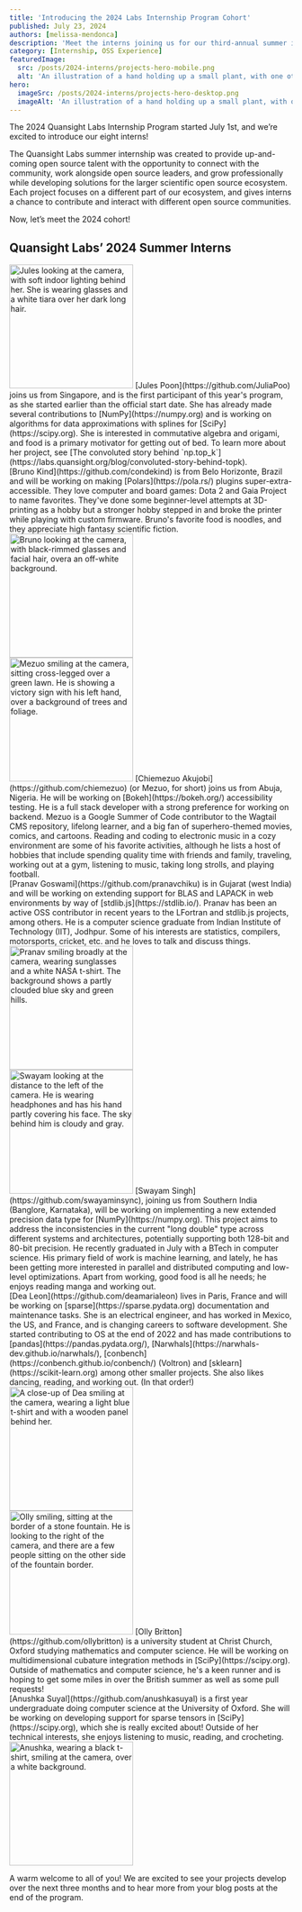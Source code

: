 ```yaml
---
title: 'Introducing the 2024 Labs Internship Program Cohort'
published: July 23, 2024
authors: [melissa-mendonca]
description: 'Meet the interns joining us for our third-annual summer internship.'
category: [Internship, OSS Experience]
featuredImage:
  src: /posts/2024-interns/projects-hero-mobile.png
  alt: 'An illustration of a hand holding up a small plant, with one other hand watering the small plant and a third hand dropping some nurturing product on it. There are also some graphical elements showing plants in different layouts.'
hero:
  imageSrc: /posts/2024-interns/projects-hero-desktop.png
  imageAlt: 'An illustration of a hand holding up a small plant, with one other hand watering the small plant and a third hand dropping some nurturing product on it. There are also some graphical elements showing plants in different layouts.'
---
```


The 2024 Quansight Labs Internship Program started July 1st, and we’re excited to introduce our eight interns!

The Quansight Labs summer internship was created to provide up-and-coming open source talent with the opportunity to connect with the community, work alongside open source leaders, and grow professionally while developing solutions for the larger scientific open source ecosystem. Each project focuses on a different part of our ecosystem, and gives interns a chance to contribute and interact with different open source communities.

Now, let’s meet the 2024 cohort!

## Quansight Labs’ 2024 Summer Interns

<div style={{display: 'flex', alignItems: 'center'}}>
<img alt="Jules looking at the camera, with soft indoor lighting behind her. She is wearing glasses and a white tiara over her dark long hair." src="/posts/2024-interns/JulesPoon.jpg" width="220px" style={{padding: '10px 20px'}}/>
[Jules Poon](https://github.com/JuliaPoo) joins us from Singapore, and is the first participant of this year's program, as she started earlier than the official start date. She has already made several contributions to [NumPy](https://numpy.org) and is working on algorithms for data approximations with splines for [SciPy](https://scipy.org). She is interested in commutative algebra and origami, and food is a primary motivator for getting out of bed. To learn more about her project, see [The convoluted story behind `np.top_k`](https://labs.quansight.org/blog/convoluted-story-behind-topk).
</div>

<div style={{display: 'flex', alignItems: 'center'}}>
[Bruno Kind](https://github.com/condekind) is from Belo Horizonte, Brazil and will be working on making [Polars](https://pola.rs/) plugins super-extra-accessible. They love computer and board games: Dota 2 and Gaia Project to name favorites. They've done some beginner-level attempts at 3D-printing as a hobby but a stronger hobby stepped in and broke the printer while playing with custom firmware. Bruno's favorite food is noodles, and they appreciate high fantasy scientific fiction.
<img alt="Bruno looking at the camera, with black-rimmed glasses and facial hair, overa an off-white background." src="/posts/2024-interns/BrunoKind.jpg" width="220px" style={{padding: '10px 20px'}}/>
</div>

<div style={{display: 'flex', alignItems: 'center'}}>
<img alt="Mezuo smiling at the camera, sitting cross-legged over a green lawn. He is showing a victory sign with his left hand, over a background of trees and foliage." src="/posts/2024-interns/Chiemezuo_wagtail.jpg" width="220px" style={{padding: '10px 20px'}}/>
[Chiemezuo Akujobi](https://github.com/chiemezuo) (or Mezuo, for short) joins us from Abuja, Nigeria. He will be working on [Bokeh](https://bokeh.org/) accessibility testing. He is a full stack developer with a strong preference for working on backend. Mezuo is a Google Summer of Code contributor to the Wagtail CMS repository, lifelong learner, and a big fan of superhero-themed movies, comics, and cartoons. Reading and coding to electronic music in a cozy environment are some of his favorite activities, although he lists a host of hobbies that include spending quality time with friends and family, traveling, working out at a gym, listening to music, taking long strolls, and playing football.
</div>

<div style={{display: 'flex', alignItems: 'center'}}>
[Pranav Goswami](https://github.com/pranavchiku) is in Gujarat (west India) and will be working on extending support for BLAS and LAPACK in web environments by way of [stdlib.js](https://stdlib.io/). Pranav has been an active OSS contributor in recent years to the LFortran and stdlib.js projects, among others. He is a computer science graduate from Indian Institute of Technology (IIT), Jodhpur. Some of his interests are statistics, compilers, motorsports, cricket, etc. and he loves to talk and discuss things.
<img alt="Pranav smiling broadly at the camera, wearing sunglasses and a white NASA t-shirt. The background shows a partly clouded blue sky and green hills." src="/posts/2024-interns/Pranav-slack.jpeg" width="220px" style={{padding: '10px 20px'}}/>
</div>

<div style={{display: 'flex', alignItems: 'center'}}>
<img alt="Swayam looking at the distance to the left of the camera. He is wearing headphones and has his hand partly covering his face. The sky behind him is cloudy and gray." src="/posts/2024-interns/SwayamSingh.png" width="220px" style={{padding: '10px 20px'}}/>
[Swayam Singh](https://github.com/swayaminsync), joining us from Southern India (Banglore, Karnataka), will be working on implementing a new extended precision data type for [NumPy](https://numpy.org). This project aims to address the inconsistencies in the current "long double" type across different systems and architectures, potentially supporting both 128-bit and 80-bit precision. He recently graduated in July with a BTech in computer science. His primary field of work is machine learning, and lately, he has been getting more interested in parallel and distributed computing and low-level optimizations. Apart from working, good food is all he needs; he enjoys reading manga and working out.
</div>

<div style={{display: 'flex', alignItems: 'center'}}>
[Dea Leon](https://github.com/deamarialeon) lives in Paris, France and will be working on [sparse](https://sparse.pydata.org) documentation and maintenance tasks. She is an electrical engineer, and has worked in Mexico, the US, and France, and is changing careers to software development. She started contributing to OS at the end of 2022 and has made contributions to [pandas](https://pandas.pydata.org/), [Narwhals](https://narwhals-dev.github.io/narwhals/), [conbench](https://conbench.github.io/conbench/) (Voltron) and [sklearn](https://scikit-learn.org) among other smaller projects. She also likes dancing, reading, and working out. (In that order!)
<img alt="A close-up of Dea smiling at the camera, wearing a light blue t-shirt and with a wooden panel behind her." src="/posts/2024-interns/Dea.png" width="220px" style={{padding: '10px 20px'}}/>
</div>

<div style={{display: 'flex', alignItems: 'center'}}>
<img alt="Olly smiling, sitting at the border of a stone fountain. He is looking to the right of the camera, and there are a few people sitting on the other side of the fountain border." src="/posts/2024-interns/OllyBritton.jpg" width="220px" style={{padding: '10px 20px'}}/>
[Olly Britton](https://github.com/ollybritton) is a university student at Christ Church, Oxford studying mathematics and computer science. He will be working on multidimensional cubature integration methods in [SciPy](https://scipy.org). Outside of mathematics and computer science, he's a keen runner and is hoping to get some miles in over the British summer as well as some pull requests!
</div>

<div style={{display: 'flex', alignItems: 'center'}}>
[Anushka Suyal](https://github.com/anushkasuyal) is a first year undergraduate doing computer science at the University of Oxford. She will be working on developing support for sparse tensors in [SciPy](https://scipy.org), which she is really excited about! Outside of her technical interests, she enjoys listening to music, reading, and crocheting.
<img alt="Anushka, wearing a black t-shirt, smiling at the camera, over a white background." src="/posts/2024-interns/Anushka.jpeg" width="220px" style={{padding: '10px 20px'}}/>
</div>

A warm welcome to all of you! We are excited to see your projects develop over the next three months and to hear more from your blog posts at the end of the program.
